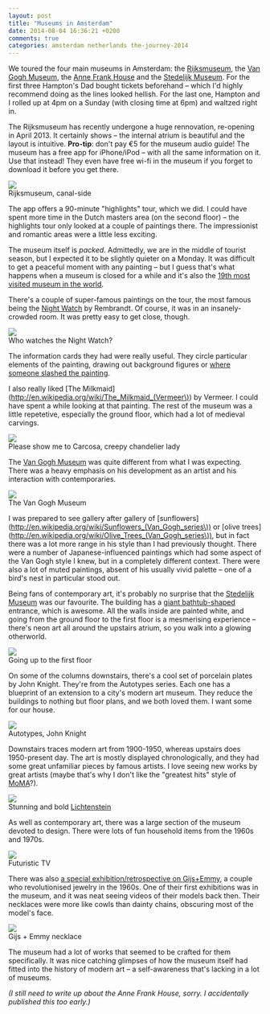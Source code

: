 ```yaml
---
layout: post
title: "Museums in Amsterdam"
date: 2014-08-04 16:36:21 +0200
comments: true
categories: amsterdam netherlands the-journey-2014
---
```


We toured the four main museums in Amsterdam: the [Rijksmuseum](http://en.wikipedia.org/wiki/Rijksmuseum), the [Van Gogh Museum](http://en.wikipedia.org/wiki/Van_Gogh_Museum), the [Anne Frank House](http://en.wikipedia.org/wiki/Anne_Frank_House) and the [Stedelijk Museum](http://en.wikipedia.org/wiki/Stedelijk_Museum_Amsterdam). For the first three Hampton's Dad bought tickets beforehand – which I'd highly recommend doing as the lines looked hellish. For the last one, Hampton and I rolled up at 4pm on a Sunday (with closing time at 6pm) and waltzed right in.

The Rijksmuseum has recently undergone a huge rennovation, re-opening in April 2013. It certainly shows – the internal atrium is beautiful and the layout is intuitive. **Pro-tip**: don't pay €5 for the museum audio guide! The museum has a free app for iPhone/iPod – with all the same information on it. Use that instead! They even have free wi-fi in the museum if you forget to download it before you get there.

<div class="img">
  <a href="{{ root_url }}/images/the-journey/amsterdam/rijksmuseum.jpg">
    <img src="/images/the-journey/amsterdam/rijksmuseum.jpg">
  </a>
  <div class="alt">Rijksmuseum, canal-side</div>
</div>

The app offers a 90-minute "highlights" tour, which we did. I could have spent more time in the Dutch masters area (on the second floor) – the highlights tour only looked at a couple of paintings there. The impressionist and romantic areas were a little less exciting. 

The museum itself is *packed*. Admittedly, we are in the middle of tourist season, but I expected it to be slightly quieter on a Monday. It was difficult to get a peaceful moment with any painting – but I guess that's what happens when a museum is closed for a while and it's also the [19th most visited museum in the world](http://en.wikipedia.org/wiki/List_of_most_visited_art_museums_in_the_world).

There's a couple of super-famous paintings on the tour, the most famous being the [Night Watch](http://en.wikipedia.org/wiki/The_Night_Watch) by Rembrandt. Of course, it was in an insanely-crowded room. It was pretty easy to get close, though.

<div class="img">
  <a href="{{ root_url }}/images/the-journey/amsterdam/rijksmuseum-nightwatch.jpg">
    <img src="/images/the-journey/amsterdam/rijksmuseum-nightwatch.jpg">
  </a>
  <div class="alt">Who watches the Night Watch?</div>
</div>

The information cards they had were really useful. They circle particular elements of the painting, drawing out background figures or [where someone slashed the painting](http://en.wikipedia.org/wiki/The_Night_Watch#Acts_of_vandalism).

I also really liked [The Milkmaid](http://en.wikipedia.org/wiki/The_Milkmaid_(Vermeer\)) by Vermeer. I could have spent a while looking at that painting. The rest of the museum was a little repetetive, especially the ground floor, which had a lot of medieval carvings.

<div class="img">
  <a href="{{ root_url }}/images/the-journey/amsterdam/rijksmuseum-carcosa.jpg">
    <img src="/images/the-journey/amsterdam/rijksmuseum-carcosa.jpg">
  </a>
  <div class="alt">Please show me to Carcosa, creepy chandelier lady</div>
</div>

The [Van Gogh Museum](http://en.wikipedia.org/wiki/Van_Gogh_Museum) was quite different from what I was expecting. There was a heavy emphasis on his development as an artist and his interaction with contemporaries.

<div class="img">
  <a href="{{ root_url }}/images/the-journey/amsterdam/van-gogh-museum.jpg">
    <img src="/images/the-journey/amsterdam/van-gogh-museum.jpg">
  </a>
  <div class="alt">The Van Gogh Museum</div>
</div>

I was prepared to see gallery after gallery of [sunflowers](http://en.wikipedia.org/wiki/Sunflowers_(Van_Gogh_series\)) or [olive trees](http://en.wikipedia.org/wiki/Olive_Trees_(Van_Gogh_series\)), but in fact there was a lot more range in his style than I had previously thought. There were a number of Japanese-influenced paintings which had some aspect of the Van Gogh style I knew, but in a completely different context. There were also a lot of muted paintings, absent of his usually vivid palette – one of a bird's nest in particular stood out.

Being fans of contemporary art, it's probably no surprise that the [Stedelijk Museum](http://en.wikipedia.org/wiki/Stedelijk_Museum_Amsterdam) was our favourite. The building has a [giant bathtub-shaped](http://en.wikipedia.org/wiki/Stedelijk_Museum_Amsterdam#mediaviewer/File:Stedelijk_Museum_1.jpg) entrance, which is awesome. All the walls inside are painted white, and going from the ground floor to the first floor is a mesmerising experience – there's neon art all around the upstairs atrium, so you walk into a glowing otherworld.

<div class="img">
  <a href="{{ root_url }}/images/the-journey/amsterdam/stede-atrium.jpg">
    <img src="/images/the-journey/amsterdam/stede-atrium.jpg">
  </a>
  <div class="alt">Going up to the first floor</div>
</div>

On some of the columns downstairs, there's a cool set of porcelain plates by John Knight. They're from the Autotypes series. Each one has a blueprint of an extension to a city's modern art museum. They reduce the buildings to nothing but floor plans, and we both loved them. I want some for our house. 

<div class="img">
  <a href="{{ root_url }}/images/the-journey/amsterdam/stede-knight.jpg">
    <img src="/images/the-journey/amsterdam/stede-knight.jpg">
  </a>
  <div class="alt">Autotypes, John Knight</div>
</div>

Downstairs traces modern art from 1900-1950, whereas upstairs does 1950-present day. The art is mostly displayed chronologically, and they had some great unfamiliar pieces by famous artists. I love seeing new works by great artists (maybe that's why I don't like the "greatest hits" style of [MoMA](http://en.wikipedia.org/wiki/Museum_of_Modern_Art)?).

<div class="img">
  <a href="{{ root_url }}/images/the-journey/amsterdam/stede-lichtenstein.jpg">
    <img src="/images/the-journey/amsterdam/stede-lichtenstein.jpg">
  </a>
  <div class="alt">Stunning and bold <a href="http://en.wikipedia.org/wiki/Roy_Lichtenstein">Lichtenstein</a></div>
</div>

As well as contemporary art, there was a large section of the museum devoted to design. There were lots of fun household items from the 1960s and 1970s.

<div class="img">
  <a href="{{ root_url }}/images/the-journey/amsterdam/stede-tv.jpg">
    <img src="/images/the-journey/amsterdam/stede-tv.jpg">
  </a>
  <div class="alt">Futuristic TV</div>
</div>

There was also [a special exhibition/retrospective on Gijs+Emmy](http://www.stedelijk.nl/en/exhibitions/the-gijsemmy-spectacle), a couple who revolutionised jewelry in the 1960s. One of their first exhibitions was in the museum, and it was neat seeing videos of their models back then. Their necklaces were more like cowls than dainty chains, obscuring most of the model's face.

<div class="img">
  <a href="{{ root_url }}/images/the-journey/amsterdam/stede-gijs+emmy.jpg">
    <img src="/images/the-journey/amsterdam/stede-gijs+emmy.jpg">
  </a>
  <div class="alt">Gijs + Emmy necklace</div>
</div>

The museum had a lot of works that seemed to be crafted for them specifically. It was nice catching glimpses of how the museum itself had fitted into the history of modern art – a self-awareness that's lacking in a lot of museums.

*(I still need to write up about the Anne Frank House, sorry. I accidentally published this too early.)*

